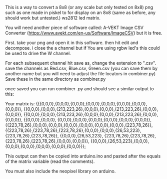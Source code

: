This is a way to convert a 8x8 (or any scale but only tested on 8x8) png such as one made in piskel to for display on an 8x8 (same as before, any should work but untested.) ws2812 led matrix.

You will need another piece of software called: A-VEKT Image CSV Converter (https://www.avekt.com/en-us/Software/ImageCSV) but it is free.

First. take your png and open it in this software.
then hit edit and decompose.
i close the a channel but if You are using rgbw led's this could be used to drive the W channel.

For each subsequent channel hit save as, change the extension to ".csv". 
save the channels as Red.csv, Blue.csv, Green.csv (you can save them by another name but you will need to adjust the file locators in combiner.py)
Save these in the same directory as combiner.py

once saved you can run combiner .py and should see a similar output to this:

  Your matrix is: 
  {{{0,0,0},{0,0,0},{0,0,0},{0,0,0},{0,0,0},{0,0,0},{0,0,0},{0,0,0}}, {{0,0,0},{0,0,0},{213,223,26},{0,0,0},{0,0,0},{213,223,26},{0,0,0},{0,0,0}}, {{0,0,0},{0,0,0},{213,223,26},{0,0,0},{0,0,0},{213,223,26},{0,0,0},{0,0,0}}, {{0,0,0},{0,0,0},    {0,0,0},{0,0,0},{0,0,0},{0,0,0},{0,0,0},{0,0,0}}, {{223,78,26},{0,0,0},{0,0,0},{0,0,0},{0,0,0},{0,0,0},{0,0,0},{223,78,26}}, {{223,78,26},{223,78,26},{223,78,26},{0,0,0},{0,0,0},{26,53,223},{223,78,26},{223,78,26}}, {{0,0,0},{26,53,223},      {223,78,26},{223,78,26},{223,78,26},{223,78,26},{0,0,0},{0,0,0}}, {{0,0,0},{26,53,223},{0,0,0},{0,0,0},{0,0,0},{0,0,0},{0,0,0},{0,0,0}}};

This output can then be copied into arduino.ino and pasted after the equals of the matrix variable (read the comments).

You must also include the neopixel library on arduino.
